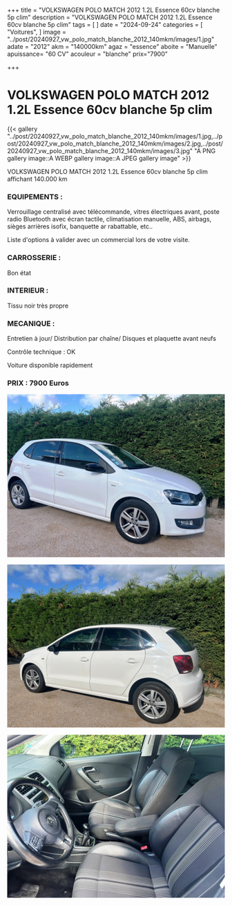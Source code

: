 +++
title = "VOLKSWAGEN POLO MATCH 2012 1.2L Essence 60cv blanche 5p clim"
description = "VOLKSWAGEN POLO MATCH 2012 1.2L Essence 60cv blanche 5p clim"
tags = [
]
date = "2024-09-24"
categories = [
    "Voitures",
]
image = "../post/20240927_vw_polo_match_blanche_2012_140mkm/images/1.jpg"
adate = "2012"
akm = "140000km"
agaz = "essence"
aboite = "Manuelle"
apuissance= "60 CV"
acouleur = "blanche"
prix="7900"

+++

# VOLKSWAGEN POLO MATCH 2012 1.2L Essence 60cv blanche 5p clim

{{< gallery "../post/20240927_vw_polo_match_blanche_2012_140mkm/images/1.jpg,../post/20240927_vw_polo_match_blanche_2012_140mkm/images/2.jpg,../post/20240927_vw_polo_match_blanche_2012_140mkm/images/3.jpg" "A PNG gallery image::A WEBP gallery image::A JPEG gallery image" >}}


VOLKSWAGEN POLO MATCH 2012 1.2L Essence 60cv blanche 5p clim affichant 140.000 km


### EQUIPEMENTS :
Verrouillage centralisé avec télécommande, vitres électriques avant, poste radio Bluetooth avec écran tactile, climatisation manuelle, ABS, airbags, sièges arrières isofix, banquette ar rabattable, etc..


Liste d'options à valider avec un commercial lors de votre visite.


### CARROSSERIE :
 Bon état 


### INTERIEUR :
Tissu noir très propre

### MECANIQUE :
Entretien à jour/
Distribution par chaîne/
Disques et plaquette avant neufs


Contrôle technique : OK


Voiture disponible rapidement


### PRIX : 7900 Euros


<!-- more -->


![](images/1.jpg)

![](images/2.jpg)

![](images/3.jpg)

